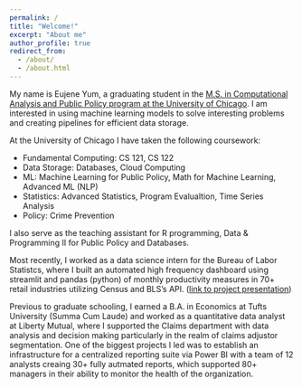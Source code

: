 ```yaml
---
permalink: /
title: "Welcome!"
excerpt: "About me"
author_profile: true
redirect_from: 
  - /about/
  - /about.html
---
```


My name is Eujene Yum, a graduating student in the [M.S. in Computational Analysis and Public Policy program at the University of Chicago](https://capp.uchicago.edu/). I am interested in using machine learning models to solve interesting problems and creating pipelines for efficient data storage. 

At the University of Chicago I have taken the following coursework:
* Fundamental Computing: CS 121, CS 122
* Data Storage: Databases, Cloud Computing
* ML: Machine Learning for Public Policy, Math for Machine Learning, Advanced ML (NLP)
* Statistics: Advanced Statistics, Program Evalualtion, Time Series Analysis
* Policy: Crime Prevention

I also serve as the teaching assistant for R programming, Data & Programming II for Public Policy and Databases. 

Most recently, I worked as a data science intern for the Bureau of Labor Statistcs, where I built an automated high frequency dashboard using streamlit and pandas (python) of monthly productivity measures in 70+ retail industries utilizing Census and BLS’s API. ([link to project presentation](https://github.com/codingitforward/cdf2022/blob/main/Eujene_Yum.pdf))

Previous to graduate schooling, I earned a B.A. in Economics at Tufts University (Summa Cum Laude) and worked as a quantitative data analyst at Liberty Mutual, where I supported the Claims department with data analysis and decision making particularly in the realm of claims adjustor segmentation. One of the biggest projects I led was to establish an infrastructure for a centralized reporting suite via Power BI with a team of 12 analysts creaing 30+ fully autmated reports, which supported 80+ managers in their ability to monitor the health of the organization. 


